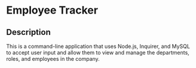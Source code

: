 # Employee Tracker

## Description
This is a command-line application that uses Node.js, Inquirer, and MySQL to accept user input and allow them to view and manage the departments, roles, and employees in the company.